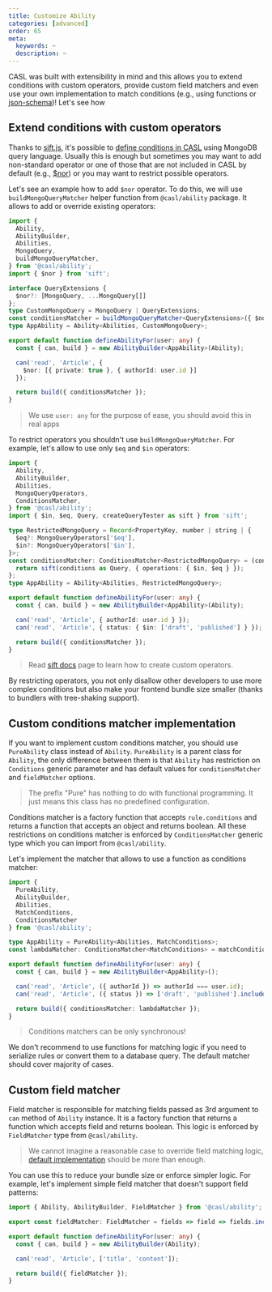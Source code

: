 ```yaml
---
title: Customize Ability
categories: [advanced]
order: 65
meta:
  keywords: ~
  description: ~
---
```


CASL was built with extensibility in mind and this allows you to extend conditions with custom operators, provide custom field matchers and even use your own implementation to match conditions (e.g., using functions or [json-schema])! Let's see how

[json-schema]: https://json-schema.org/

## Extend conditions with custom operators

Thanks to [sift.js](https://github.com/crcn/sift.js), it's possible to [define conditions in CASL](../../guide/conditions-in-depth) using MongoDB query language. Usually this is enough but sometimes you may want to add non-standard operator or one of those that are not included in CASL by default (e.g., [$nor]) or you may want to restrict possible operators.

Let's see an example how to add `$nor` operator. To do this, we will use `buildMongoQueryMatcher` helper function from `@casl/ability` package. It allows to add or override existing operators:

[$nor]: https://docs.mongodb.com/manual/reference/operator/query/nor/

```ts
import {
  Ability,
  AbilityBuilder,
  Abilities,
  MongoQuery,
  buildMongoQueryMatcher,
} from '@casl/ability';
import { $nor } from 'sift';

interface QueryExtensions {
  $nor?: [MongoQuery, ...MongoQuery[]]
};
type CustomMongoQuery = MongoQuery | QueryExtensions;
const conditionsMatcher = buildMongoQueryMatcher<QueryExtensions>({ $nor });
type AppAbility = Ability<Abilities, CustomMongoQuery>;

export default function defineAbilityFor(user: any) {
  const { can, build } = new AbilityBuilder<AppAbility>(Ability);

  can('read', 'Article', {
    $nor: [{ private: true }, { authorId: user.id }]
  });

  return build({ conditionsMatcher });
}
```

> We use `user: any` for the purpose of ease, you should avoid this in real apps

To restrict operators you shouldn't use `buildMongoQueryMatcher`. For example, let's allow to use only `$eq` and `$in` operators:

```ts
import {
  Ability,
  AbilityBuilder,
  Abilities,
  MongoQueryOperators,
  ConditionsMatcher,
} from '@casl/ability';
import { $in, $eq, Query, createQueryTester as sift } from 'sift';

type RestrictedMongoQuery = Record<PropertyKey, number | string | {
  $eq?: MongoQueryOperators['$eq'],
  $in?: MongoQueryOperators['$in'],
}>;
const conditionsMatcher: ConditionsMatcher<RestrictedMongoQuery> = (conditions) => {
  return sift(conditions as Query, { operations: { $in, $eq } });
};
type AppAbility = Ability<Abilities, RestrictedMongoQuery>;

export default function defineAbilityFor(user: any) {
  const { can, build } = new AbilityBuilder<AppAbility>(Ability);

  can('read', 'Article', { authorId: user.id } });
  can('read', 'Article', { status: { $in: ['draft', 'published'] } });

  return build({ conditionsMatcher });
}
```

> Read [sift docs](https://github.com/crcn/sift.js#custom-operations) page to learn how to create custom operators.

By restricting operators, you not only disallow other developers to use more complex conditions but also make your frontend bundle size smaller (thanks to bundlers with tree-shaking support).

## Custom conditions matcher implementation

If you want to implement custom conditions matcher, you should use `PureAbility` class instead of `Ability`. `PureAbility` is a parent class for `Ability`, the only difference between them is that `Ability` has restriction on `Conditions` generic parameter and has default values for `conditionsMatcher` and `fieldMatcher` options.

> The prefix "Pure" has nothing to do with functional programming. It just means this class has no predefined configuration.

Conditions matcher is a factory function that accepts `rule.conditions` and returns a function that accepts an object and returns boolean. All these restrictions on conditions matcher is enforced by `ConditionsMatcher` generic type which you can import from `@casl/ability`.

Let's implement the matcher that allows to use a function as conditions matcher:

```ts
import {
  PureAbility,
  AbilityBuilder,
  Abilities,
  MatchConditions,
  ConditionsMatcher
} from '@casl/ability';

type AppAbility = PureAbility<Abilities, MatchConditions>;
const lambdaMatcher: ConditionsMatcher<MatchConditions> = matchConditions => matchConditions;

export default function defineAbilityFor(user: any) {
  const { can, build } = new AbilityBuilder<AppAbility>();

  can('read', 'Article', ({ authorId }) => authorId === user.id);
  can('read', 'Article', ({ status }) => ['draft', 'published'].includes(status));

  return build({ conditionsMatcher: lambdaMatcher });
}
```

> Conditions matchers can be only synchronous!

We don't recommend to use functions for matching logic if you need to serialize rules or convert them to a database query. The default matcher should cover majority of cases.

## Custom field matcher

Field matcher is responsible for matching fields passed as 3rd argument to `can` method of `Ability` instance. It is a factory function that returns a function which accepts field and returns boolean. This logic is enforced by `FieldMatcher` type from `@casl/ability`.

> We cannot imagine a reasonable case to override field matching logic, [default implementation](../../guide/restricting-fields) should be more than enough.

You can use this to reduce your bundle size or enforce simpler logic. For example, let's implement simple field matcher that doesn't support field patterns:

```ts
import { Ability, AbilityBuilder, FieldMatcher } from '@casl/ability';

export const fieldMatcher: FieldMatcher = fields => field => fields.includes(field);

export default function defineAbilityFor(user: any) {
  const { can, build } = new AbilityBuilder(Ability);

  can('read', 'Article', ['title', 'content']);

  return build({ fieldMatcher });
}
```
